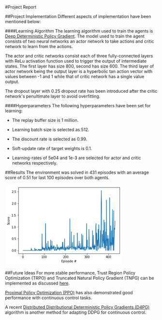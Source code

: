 #Project Report

##Project Implementation
Different aspects of implementation have been mentioned below:

####Learning Algorithm
The learning algorithm used to train the agents is [Deep Deterministic Policy Gradient][ddpg]. The model used to train the agent consists of two neural networks an actor network to take actions and critic network to learn from the actions. 

The actor and critic networks consist each of three fully-connected layers with ReLu activation function used to trigger the output of intermediate states. The first layer has size 800, second has size 600. The third layer of actor network being the output layer is a hyperbolic tan action vector with values between -1 and 1 while that of critic network has a single value output.

The dropout layer with 0.25 dropout rate has been introduced after the critic network's penultimate layer to avoid overfitting.
 
[ddpg]: https://arxiv.org/abs/1509.02971

####Hyperparameters
The following hyperparameters have been set for learning:

* The replay buffer size is 1 million.

* Learning batch size is selected as 512.

* The discount rate is selected as 0.99.

* Soft-update rate of target weights is 0.1.

* Learning-rates of 5e04 and 1e-3 are selected for actor and critic networks respectively.

##Results
The environment was solved in 431 episodes with an average score of 0.51 for last 100 episodes over both agents.

![image](result_plot.png)

##Future Ideas
For more stable performance, Trust Region Policy Optimization (TRPO) and Truncated Natural Policy Gradient (TNPG) can be implemented as discussed [here][link]. 

[link]: https://arxiv.org/abs/1604.06778 

[Proximal Policy Optimization (PPO)][PPO] has also demonstrated good performance with continuous control tasks.

[PPO]: https://openai.com/blog/openai-baselines-ppo/

A recent [Distributed Distributional Deterministic Policy Gradients (D4PG)][D4PG] algorithm is another method for adapting DDPG for continuous control.

[D4PG]: https://openreview.net/forum?id=SyZipzbCb